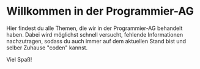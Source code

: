 # Willkommen in der Programmier-AG

Hier findest du alle Themen, die wir in der Programmier-AG behandelt haben. Dabei wird möglichst schnell versucht, fehlende Informationen nachzutragen, sodass du auch immer auf dem aktuellen Stand bist und selber Zuhause "coden" kannst.

Viel Spaß!